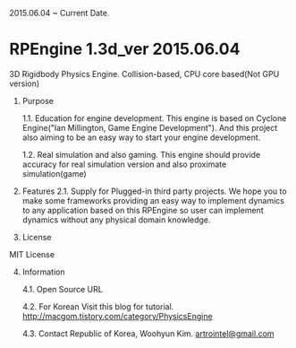 
 2015.06.04 ~ Current Date.
 
# RPEngine 1.3d_ver 2015.06.04


 3D Rigidbody Physics Engine.
 Collision-based, CPU core based(Not GPU version)

1. Purpose

	1.1. Education for engine development.
	 This engine is based on Cyclone Engine("Ian Millington, Game Engine Development").
	 And this project also aiming to be an easy way to start your engine development.

	1.2. Real simulation and also gaming.
	 This engine should provide accuracy for real simulation version and also proximate simulation(game)


2. Features
	2.1. Supply for Plugged-in third party projects.
	 We hope you to make some frameworks providing an easy way to implement dynamics to any application based on this RPEngine so user can implement dynamics without any physical domain knowledge.


3. License

 MIT License


4. Information

	4.1. Open Source URL

	4.2. For Korean
	 Visit this blog for tutorial.
	 http://macgom.tistory.com/category/PhysicsEngine

	4.3. Contact
	 Republic of Korea, Woohyun Kim.
	 artrointel@gmail.com
